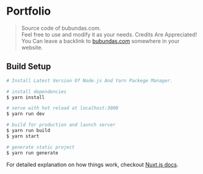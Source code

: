 # Portfolio

> Source code of bubundas.com.  
> Feel free to use and modify it as your needs. 
> Credits Are Appreciated! You Can leave a backlink to [bubundas.com](https://bubundas.com "Bubun Das") somewhere in your website. 


## Build Setup
``` bash
# Install Latest Version Of Node.js And Yarn Packege Manager.

# install dependencies
$ yarn install

# serve with hot reload at localhost:3000
$ yarn run dev

# build for production and launch server
$ yarn run build
$ yarn start

# generate static project
$ yarn run generate
```

For detailed explanation on how things work, checkout [Nuxt.js docs](https://nuxtjs.org).

